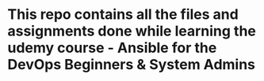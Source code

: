 # This repo contains all the files and assignments done while learning the udemy course - Ansible for the DevOps Beginners & System Admins
